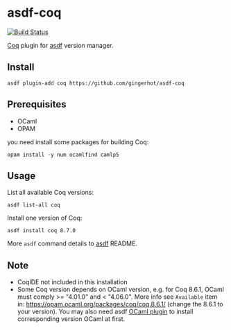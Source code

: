 # asdf-coq

[![Build Status](https://travis-ci.org/gingerhot/asdf-coq.svg?branch=master)](https://travis-ci.org/gingerhot/asdf-coq)

[Coq](https://coq.inria.fr/) plugin for [asdf](https://github.com/asdf-vm/asdf) version manager.


## Install

```shell
asdf plugin-add coq https://github.com/gingerhot/asdf-coq
```

## Prerequisites

* OCaml
* OPAM

you need install some packages for building Coq:

```
opam install -y num ocamlfind camlp5
```

## Usage

List all available Coq versions:

```
asdf list-all coq
```

Install one version of Coq:

```
asdf install coq 8.7.0
```

More `asdf` command details to [asdf](https://github.com/asdf-vm/asdf) README.

## Note

* CoqIDE not included in this installation
* Some Coq version depends on OCaml version, e.g. for Coq 8.6.1, OCaml must comply >= "4.01.0" and < "4.06.0". More info see `Available` item in: https://opam.ocaml.org/packages/coq/coq.8.6.1/ (change the 8.6.1 to your version). You may also need asdf [OCaml plugin](https://github.com/vic/asdf-ocaml) to install corresponding version OCaml at first.

